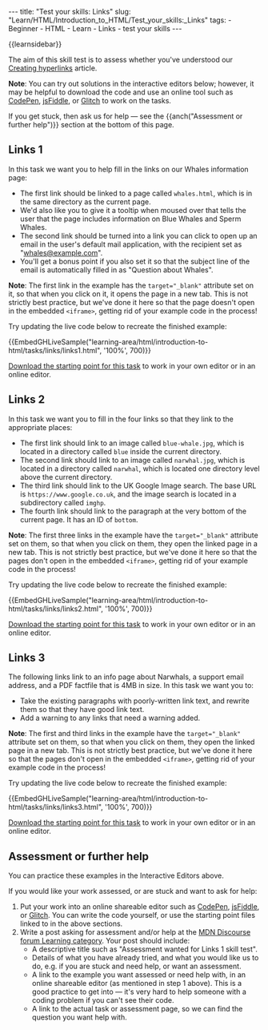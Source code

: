 --- title: "Test your skills: Links" slug: "Learn/HTML/Introduction\_to\_HTML/Test\_your\_skills:\_Links" tags: - Beginner - HTML - Learn - Links - test your skills ---

{{learnsidebar}}

The aim of this skill test is to assess whether you've understood our [Creating hyperlinks](/en-US/docs/Learn/HTML/Introduction_to_HTML/Creating_hyperlinks) article.

**Note**: You can try out solutions in the interactive editors below; however, it may be helpful to download the code and use an online tool such as [CodePen](https://codepen.io/), [jsFiddle](https://jsfiddle.net/), or [Glitch](https://glitch.com/) to work on the tasks.  
  
If you get stuck, then ask us for help — see the {{anch("Assessment or further help")}} section at the bottom of this page.

Links 1
-------

In this task we want you to help fill in the links on our Whales information page:

-   The first link should be linked to a page called `whales.html`, which is in the same directory as the current page.
-   We'd also like you to give it a tooltip when moused over that tells the user that the page includes information on Blue Whales and Sperm Whales.
-   The second link should be turned into a link you can click to open up an email in the user's default mail application, with the recipient set as "whales@example.com".
-   You'll get a bonus point if you also set it so that the subject line of the email is automatically filled in as "Question about Whales".

**Note**: The first link in the example has the `target="_blank"` attribute set on it, so that when you click on it, it opens the page in a new tab. This is not strictly best practice, but we've done it here so that the page doesn't open in the embedded `<iframe>`, getting rid of your example code in the process!

Try updating the live code below to recreate the finished example:

{{EmbedGHLiveSample("learning-area/html/introduction-to-html/tasks/links/links1.html", '100%', 700)}}

[Download the starting point for this task](https://github.com/mdn/learning-area/blob/master/html/introduction-to-html/tasks/links/links1-download.html) to work in your own editor or in an online editor.

Links 2
-------

In this task we want you to fill in the four links so that they link to the appropriate places:

-   The first link should link to an image called `blue-whale.jpg`, which is located in a directory called `blue` inside the current directory.
-   The second link should link to an image called `narwhal.jpg`, which is located in a directory called `narwhal`, which is located one directory level above the current directory.
-   The third link should link to the UK Google Image search. The base URL is `https://www.google.co.uk`, and the image search is located in a subdirectory called `imghp`.
-   The fourth link should link to the paragraph at the very bottom of the current page. It has an ID of `bottom`.

**Note**: The first three links in the example have the `target="_blank"` attribute set on them, so that when you click on them, they open the linked page in a new tab. This is not strictly best practice, but we've done it here so that the pages don't open in the embedded `<iframe>`, getting rid of your example code in the process!

Try updating the live code below to recreate the finished example:

{{EmbedGHLiveSample("learning-area/html/introduction-to-html/tasks/links/links2.html", '100%', 700)}}

[Download the starting point for this task](https://github.com/mdn/learning-area/blob/master/html/introduction-to-html/tasks/links/links2-download.html) to work in your own editor or in an online editor.

Links 3
-------

The following links link to an info page about Narwhals, a support email address, and a PDF factfile that is 4MB in size. In this task we want you to:

-   Take the existing paragraphs with poorly-written link text, and rewrite them so that they have good link text.
-   Add a warning to any links that need a warning added.

**Note**: The first and third links in the example have the `target="_blank"` attribute set on them, so that when you click on them, they open the linked page in a new tab. This is not strictly best practice, but we've done it here so that the pages don't open in the embedded `<iframe>`, getting rid of your example code in the process!

Try updating the live code below to recreate the finished example:

{{EmbedGHLiveSample("learning-area/html/introduction-to-html/tasks/links/links3.html", '100%', 700)}}

[Download the starting point for this task](https://github.com/mdn/learning-area/blob/master/html/introduction-to-html/tasks/links/links3-download.html) to work in your own editor or in an online editor.

Assessment or further help
--------------------------

You can practice these examples in the Interactive Editors above.

If you would like your work assessed, or are stuck and want to ask for help:

1.  Put your work into an online shareable editor such as [CodePen](https://codepen.io/), [jsFiddle](https://jsfiddle.net/), or [Glitch](https://glitch.com/). You can write the code yourself, or use the starting point files linked to in the above sections.
2.  Write a post asking for assessment and/or help at the <a href="https://discourse.mozilla.org/c/mdn/learn" class="external external-icon">MDN Discourse forum Learning category</a>. Your post should include:
    -   A descriptive title such as "Assessment wanted for Links 1 skill test".
    -   Details of what you have already tried, and what you would like us to do, e.g. if you are stuck and need help, or want an assessment.
    -   A link to the example you want assessed or need help with, in an online shareable editor (as mentioned in step 1 above). This is a good practice to get into — it's very hard to help someone with a coding problem if you can't see their code.
    -   A link to the actual task or assessment page, so we can find the question you want help with.
